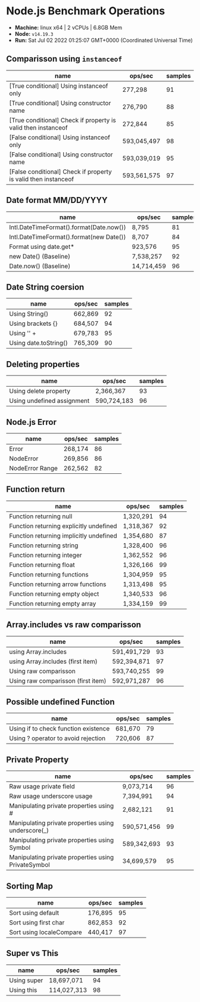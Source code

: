# Node.js Benchmark Operations

* __Machine:__ linux x64 | 2 vCPUs | 6.8GB Mem
* __Node:__ `v14.19.3`
* __Run:__ Sat Jul 02 2022 01:25:07 GMT+0000 (Coordinated Universal Time)

## Comparisson using `instanceof`

|name|ops/sec|samples|
|-|-|-|
|[True conditional] Using instanceof only|277,298|91|
|[True conditional] Using constructor name|276,790|88|
|[True conditional] Check if property is valid then instanceof |272,844|85|
|[False conditional] Using instanceof only|593,045,497|98|
|[False conditional] Using constructor name|593,039,019|95|
|[False conditional] Check if property is valid then instanceof |593,561,575|97|

## Date format MM/DD/YYYY

|name|ops/sec|samples|
|-|-|-|
|Intl.DateTimeFormat().format(Date.now())|8,795|81|
|Intl.DateTimeFormat().format(new Date())|8,707|84|
|Format using date.get*|923,576|95|
|new Date() (Baseline)|7,538,257|92|
|Date.now() (Baseline)|14,714,459|96|

## Date String coersion

|name|ops/sec|samples|
|-|-|-|
|Using String()|662,869|92|
|Using brackets {}|684,507|94|
|Using '' + |679,783|95|
|Using date.toString()|765,309|90|

## Deleting properties

|name|ops/sec|samples|
|-|-|-|
|Using delete property|2,366,367|93|
|Using undefined assignment|590,724,183|96|

## Node.js Error

|name|ops/sec|samples|
|-|-|-|
|Error|268,174|86|
|NodeError|269,856|86|
|NodeError Range|262,562|82|

## Function return

|name|ops/sec|samples|
|-|-|-|
|Function returning null|1,320,291|94|
|Function returning explicitly undefined|1,318,367|92|
|Function returning implicitly undefined|1,354,680|87|
|Function returning string|1,328,400|96|
|Function returning integer|1,362,552|96|
|Function returning float|1,326,166|99|
|Function returning functions|1,304,959|95|
|Function returning arrow functions|1,313,498|95|
|Function returning empty object|1,340,533|96|
|Function returning empty array|1,334,159|99|

## Array.includes vs raw comparisson

|name|ops/sec|samples|
|-|-|-|
|using Array.includes|591,491,729|93|
|using Array.includes (first item)|592,394,871|97|
|Using raw comparisson|593,740,255|99|
|Using raw comparisson (first item)|592,971,287|96|

## Possible undefined Function

|name|ops/sec|samples|
|-|-|-|
|Using if to check function existence|681,670|79|
|Using ? operator to avoid rejection|720,606|87|

## Private Property

|name|ops/sec|samples|
|-|-|-|
|Raw usage private field|9,073,714|96|
|Raw usage underscore usage|7,394,991|94|
|Manipulating private properties using #|2,682,121|91|
|Manipulating private properties using underscore(_)|590,571,456|99|
|Manipulating private properties using Symbol|589,342,693|93|
|Manipulating private properties using PrivateSymbol|34,699,579|95|

## Sorting Map

|name|ops/sec|samples|
|-|-|-|
|Sort using default|176,895|95|
|Sort using first char|862,853|92|
|Sort using localeCompare|440,417|97|



## Super vs This

|name|ops/sec|samples|
|-|-|-|
|Using super|18,697,071|94|
|Using this|114,027,313|98|
